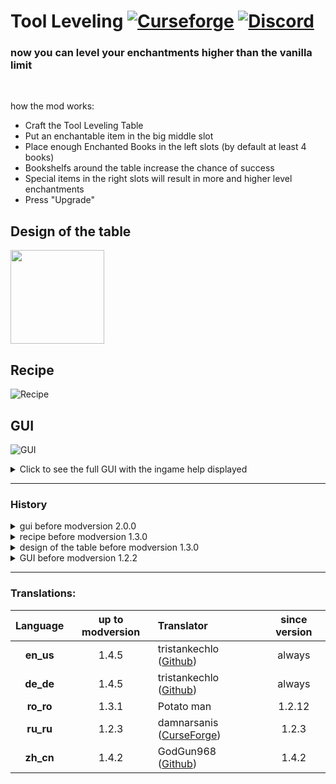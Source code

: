 # Tool Leveling [![Curseforge](http://cf.way2muchnoise.eu/full_397255_downloads.svg)](https://www.curseforge.com/minecraft/mc-mods/tool-leveling-plus) [![Discord](https://img.shields.io/discord/639540436524072970?color=0a48c4&label=%20&logo=discord&logoColor=FFF)](https://discord.gg/bhUaWhq)

### now you can level your enchantments higher than the vanilla limit<br/>

<br/>

how the mod works:

- Craft the Tool Leveling Table
- Put an enchantable item in the big middle slot
- Place enough Enchanted Books in the left slots (by default at least 4 books)
- Bookshelfs around the table increase the chance of success
- Special items in the right slots will result in more and higher level enchantments
- Press "Upgrade"

## Design of the table

<img src="https://i.ibb.co/gD56FHW/screenshot.png" height="150">

## Recipe

![Recipe](https://i.ibb.co/NWdBRSQ/recipe-v1-3-0.png "Recipe")

## GUI

![GUI](https://i.ibb.co/jMw1RKr/gui-2-0-0.png "Tool Leveling GUI")
<br/>

<details>
     <summary>Click to see the full GUI with the ingame help displayed</summary>
    <img src="https://i.ibb.co/1XTZ6DZ/gui-2-0-0-with-help.png">
</details>

---

### History

<details>
    <summary>gui before modversion 2.0.0</summary>
    <img src="https://i.ibb.co/4FdbhBm/toolleveling-gui.png">  

multiple items are allowed as payment items, and there worth can be changed through the configs
</details>

<details>
	<summary>recipe before modversion 1.3.0</summary>
    <img src="https://i.ibb.co/fQxtBV2/Recipe-new.png">  

 *any enchanted book will work
</details>

<details>
 <summary>design of the table before modversion 1.3.0</summary>
 <img src="https://i.ibb.co/WNXP2LC/tool-leveling-table-screenshot.png" height="150">
</details>

<details>
 <summary>GUI before modversion 1.2.2</summary>
    <img src="https://i.ibb.co/8P27vMD/GUI-NEW-2.png">  

 only one item is allowed as payment item (by default Netherite Ingot, but it is changeable through the config)
</details>

---

### Translations:

| Language  | up to modversion | Translator                                                                  | since version |
|:---------:|:----------------:|:----------------------------------------------------------------------------|:-------------:|
| **en_us** |      1.4.5       | tristankechlo ([Github](https://github.com/tristankechlo))                  |    always     |
| **de_de** |      1.4.5       | tristankechlo ([Github](https://github.com/tristankechlo))                  |    always     |
| **ro_ro** |      1.3.1       | Potato man                                                                  |    1.2.12     |
| **ru_ru** |      1.2.3       | damnarsanis ([CurseForge](https://www.curseforge.com/members/damnarsanis/)) |     1.2.3     |
| **zh_cn** |      1.4.2       | GodGun968 ([Github](https://github.com/GodGun968))                          |     1.4.2     |
